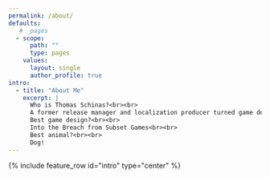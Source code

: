 ```yaml
---
permalink: /about/
defaults:
   # _pages
  - scope:
      path: ""
      type: pages
    values:
      layout: single
      author_profile: true
intro:
  - title: "About Me"
    excerpt: |
      Who is Thomas Schinas?<br><br>
      A former release manager and localization producer turned game designer, currently studying at Futuregames in Stockholm.<br><br>
      Best game design?<br><br>
      Into the Breach from Subset Games<br><br>
      Best animal?<br><br>
      Dog!
---
```

{% include feature_row id="intro" type="center" %}